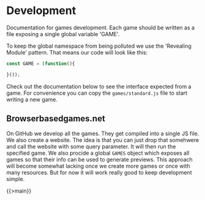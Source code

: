 # Development

Documentation for games development. Each game should be written as a file exposing a single global variable 'GAME'.

To keep the global namespace from being polluted we use the 'Revealing Module' pattern. That means our code will look like this:
```JavaScript
const GAME = (function(){

}());
```

Check out the documentation below to see the interface expected from a game. For convenience you can copy the `games/standard.js` file to start writing a new game.

## Browserbasedgames.net

On GitHub we develop all the games. They get compiled into a single JS file. We also create a website. The idea is that you can just drop that somehwere and call the website with some query parameter. It will then run the specified game. We also procide a global `GAMES` object which exposes all games so that their info can be used to generate previews. This approach will become somewhat lacking once we create more games or once with many resources. But for now it will work really good to keep development simple.

{{>main}}
